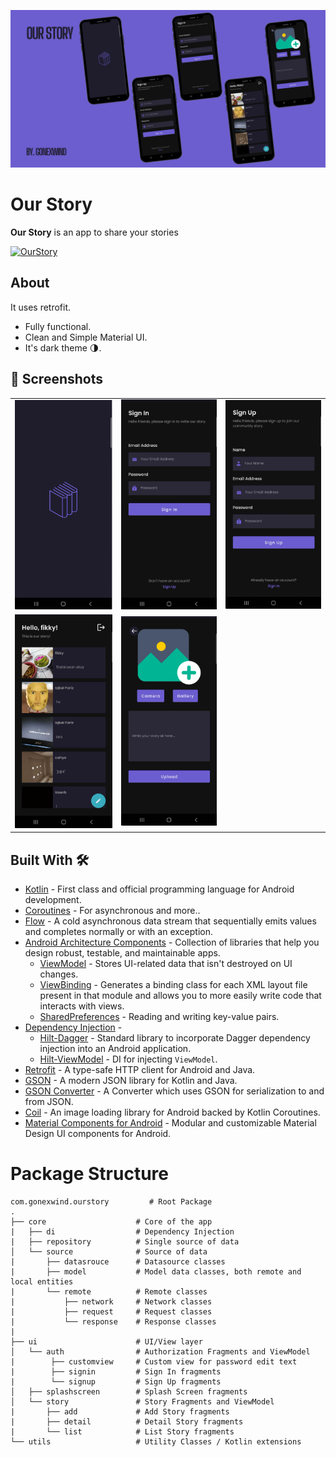 ![](media/banner.png)

# **Our Story**

**Our Story** is an app to share your stories

[![OurStory](https://img.shields.io/badge/OurStory✅-APK-red.svg?style=for-the-badge&logo=android)](https://github.com/gonexwind/our_story/releases/download/v1.0.0/ourstory-release-1.0.apk)

## About
It uses retrofit.
- Fully functional.
- Clean and Simple Material UI.
- It's dark theme 🌗.

## 📸 Screenshots
||||
|:----------------------------------------:|:-----------------------------------------:|:-----------------------------------------: |
| ![](media/splash_screen.png) | ![](media/signin.png) | ![](media/signup.png) |
| ![](media/home_screen.png)  | ![](media/add_story.png) |

## Built With 🛠
- [Kotlin](https://kotlinlang.org/) - First class and official programming language for Android development.
- [Coroutines](https://kotlinlang.org/docs/reference/coroutines-overview.html) - For asynchronous and more..
- [Flow](https://kotlin.github.io/kotlinx.coroutines/kotlinx-coroutines-core/kotlinx.coroutines.flow/-flow/) - A cold asynchronous data stream that sequentially emits values and completes normally or with an exception.
- [Android Architecture Components](https://developer.android.com/topic/libraries/architecture) - Collection of libraries that help you design robust, testable, and maintainable apps.
    - [ViewModel](https://developer.android.com/topic/libraries/architecture/viewmodel) - Stores UI-related data that isn't destroyed on UI changes.
    - [ViewBinding](https://developer.android.com/topic/libraries/view-binding) - Generates a binding class for each XML layout file present in that module and allows you to more easily write code that interacts with views.
    - [SharedPreferences](https://developer.android.com/reference/android/content/SharedPreferences) - Reading and writing key-value pairs.
- [Dependency Injection](https://developer.android.com/training/dependency-injection) -
    - [Hilt-Dagger](https://dagger.dev/hilt/) - Standard library to incorporate Dagger dependency injection into an Android application.
    - [Hilt-ViewModel](https://developer.android.com/training/dependency-injection/hilt-jetpack) - DI for injecting `ViewModel`.
- [Retrofit](https://square.github.io/retrofit/) - A type-safe HTTP client for Android and Java.
- [GSON](https://github.com/google/gson) - A modern JSON library for Kotlin and Java.
- [GSON Converter](https://github.com/square/retrofit/tree/master/retrofit-converters/gson) - A Converter which uses GSON for serialization to and from JSON.
- [Coil](https://github.com/coil-kt/coil) - An image loading library for Android backed by Kotlin Coroutines.
- [Material Components for Android](https://github.com/material-components/material-components-android) - Modular and customizable Material Design UI components for Android.

# Package Structure

    com.gonexwind.ourstory         # Root Package
    .
    ├── core                    # Core of the app
    |   ├── di                  # Dependency Injection  
    |   ├── repository          # Single source of data
    │   └── source              # Source of data
    |       ├── datasrouce      # Datasource classes
    |       ├── model           # Model data classes, both remote and local entities
    |       └── remote          # Remote classes
    |           ├── network     # Network classes
    |           ├── request     # Request classes
    |           └── response    # Response classes
    |
    ├── ui                      # UI/View layer
    │   └── auth                # Authorization Fragments and ViewModel
    |        ├── customview     # Custom view for password edit text
    |        ├── signin         # Sign In fragments
    |        └── signup         # Sign Up fragments
    │   ├── splashscreen        # Splash Screen fragments
    │   └── story               # Story Fragments and ViewModel
    |       ├── add             # Add Story fragments
    |       ├── detail          # Detail Story fragments
    |       └── list            # List Story fragments
    └── utils                   # Utility Classes / Kotlin extensions
